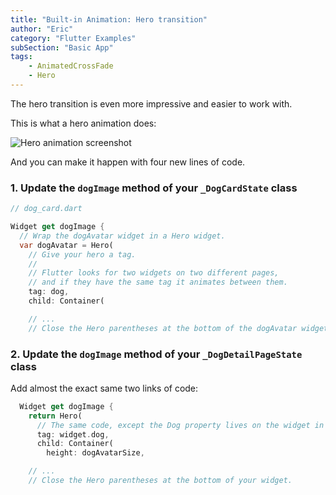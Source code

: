 ```yaml
---
title: "Built-in Animation: Hero transition"
author: "Eric"
category: "Flutter Examples"
subSection: "Basic App"
tags:
    - AnimatedCrossFade
    - Hero
---
```


The hero transition is even more impressive and easier to work with.

This is what a hero animation does:

![Hero animation screenshot](https://res.cloudinary.com/ericwindmill/image/upload/c_scale,r_5,w_300/v1521400580/flutter_by_example/hero_animation.gif)

And you can make it happen with four new lines of code.

### 1. Update the `dogImage` method of your `_DogCardState` class

```dart
// dog_card.dart

Widget get dogImage {
  // Wrap the dogAvatar widget in a Hero widget.
  var dogAvatar = Hero(
    // Give your hero a tag.
    //
    // Flutter looks for two widgets on two different pages,
    // and if they have the same tag it animates between them.
    tag: dog,
    child: Container(

    // ...
    // Close the Hero parentheses at the bottom of the dogAvatar widget.
```

### 2. Update the `dogImage` method of your `_DogDetailPageState` class

Add almost the exact same two links of code:

```dart
  Widget get dogImage {
    return Hero(
      // The same code, except the Dog property lives on the widget in this file.
      tag: widget.dog,
      child: Container(
        height: dogAvatarSize,

    // ...
    // Close the Hero parentheses at the bottom of your widget.
```
